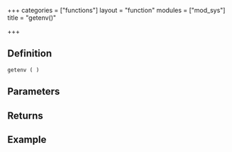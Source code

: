 +++
categories = ["functions"]
layout = "function"
modules = ["mod_sys"]
title = "getenv()"

+++

## Definition

    getenv ( )

## Parameters

## Returns

## Example
